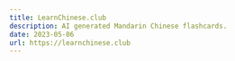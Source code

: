 ```yaml
---
title: LearnChinese.club
description: AI generated Mandarin Chinese flashcards.
date: 2023-05-06
url: https://learnchinese.club
---
```

